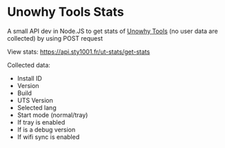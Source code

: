 # Unowhy Tools Stats
A small API dev in Node.JS to get stats of [Unowhy Tools](https://github.com/STY1001/Unowhy-Tools) (no user data are collected) by using POST request

View stats: https://api.sty1001.fr/ut-stats/get-stats

Collected data:
- Install ID
- Version
- Build
- UTS Version
- Selected lang
- Start mode (normal/tray)
- If tray is enabled
- If is a debug version
- If wifi sync is enabled
